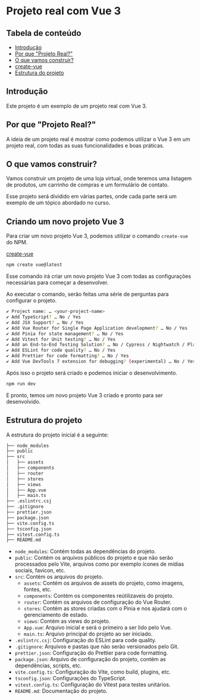 # Projeto real com Vue 3

## Tabela de conteúdo

- [Introdução](#introdução)
- [Por que "Projeto Real?"](#por-que-projeto-real)
- [O que vamos construir?](#o-que-vamos-construir)
- [create-vue](#create-vue)
- [Estrutura do projeto](#estrutura-do-projeto)

## Introdução

Este projeto é um exemplo de um projeto real com Vue 3.

## Por que "Projeto Real?"

A ideia de um projeto real é mostrar como podemos utilizar o Vue 3 em um projeto real, com todas as suas funcionalidades e boas práticas.

## O que vamos construir?

Vamos construir um projeto de uma loja virtual, onde teremos uma listagem de produtos, um carrinho de compras e um formulário de contato.

Esse projeto será dividido em várias partes, onde cada parte será um exemplo de um tópico abordado no curso.

## Criando um novo projeto Vue 3

Para criar um novo projeto Vue 3, podemos utilizar o comando `create-vue` do NPM.

[create-vue](https://github.com/vuejs/create-vue)

```bash
npm create vue@latest
```

Esse comando irá criar um novo projeto Vue 3 com todas as configurações necessárias para começar a desenvolver.

Ao executar o comando, serão feitas uma série de perguntas para configurar o projeto.

```bash
✔ Project name: … <your-project-name>
✔ Add TypeScript? … No / Yes
✔ Add JSX Support? … No / Yes
✔ Add Vue Router for Single Page Application development? … No / Yes
✔ Add Pinia for state management? … No / Yes
✔ Add Vitest for Unit testing? … No / Yes
✔ Add an End-to-End Testing Solution? … No / Cypress / Nightwatch / Playwright
✔ Add ESLint for code quality? … No / Yes
✔ Add Prettier for code formatting? … No / Yes
✔ Add Vue DevTools 7 extension for debugging? (experimental) … No / Yes
```

Após isso o projeto será criado e podemos iniciar o desenvolvimento.

```bash
npm run dev
```

E pronto, temos um novo projeto Vue 3 criado e pronto para ser desenvolvido.

## Estrutura do projeto

A estrutura do projeto inicial é a seguinte:

```bash
├── node_modules
├── public
├── src
│   ├── assets
│   ├── components
│   ├── router
│   ├── stores
│   ├── views
│   ├── App.vue
│   ├── main.ts
├── .eslintrc.csj
├── .gitignore
├── prettier.json
├── package.json
├── vite.config.ts
├── tsconfig.json
├── vitest.config.ts
├── README.md
```

- `node_modules`: Contém todas as dependências do projeto.
- `public`: Contém os arquivos públicos do projeto e que não serão processados pelo Vite, arquivos como por exemplo ícones de mídias sociais, favicon, etc.
- `src`: Contém os arquivos do projeto.
  - `assets`: Contém os arquivos de assets do projeto, como imagens, fontes, etc.
  - `components`: Contém os componentes reútilizaveis do projeto.
  - `router`: Contém os arquivos de configuração do Vue Router.
  - `stores`: Contém as stores criadas com o Pinia e nos ajudará com o gerenciamento de estado.
  - `views`: Contém as views do projeto.
  - `App.vue`: Arquivo inicial e será o primeiro a ser lido pelo Vue.
  - `main.ts`: Arquivo principal do projeto ao ser iniciado.
- `.eslintrc.csj`: Configuração do ESLint para code quality.
- `.gitignore`: Arquivos e pastas que não serão versionados pelo Git.
- `prettier.json`: Configuração do Prettier para code formatting.
- `package.json`: Arquivo de configuração do projeto, contém as dependências, scripts, etc.
- `vite.config.ts`: Configuração do Vite, como build, plugins, etc.
- `tsconfig.json`: Configurações do TypeScript.
- `vitest.config.ts`: Configuração do Vitest para testes unitários.
- `README.md`: Documentação do projeto.
